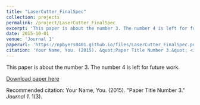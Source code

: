 ```yaml
---
title: "LaserCutter_FinalSpec"
collection: projects
permalink: /project/LaserCutter_FinalSpec
excerpt: 'This paper is about the number 3. The number 4 is left for future work.'
date: 2015-10-01
venue: 'Journal 1'
paperurl: 'https://npbyers0401.github.io/files/LaserCutter_FinalSpec.pdf'
citation: 'Your Name, You. (2015). &quot;Paper Title Number 3.&quot; <i>Journal 1</i>. 1(3).'
---
```

This paper is about the number 3. The number 4 is left for future work.

[Download paper here](https://npbyers0401.github.io/files/LaserCutter_FinalSpec.pdf)

Recommended citation: Your Name, You. (2015). "Paper Title Number 3." <i>Journal 1</i>. 1(3).
